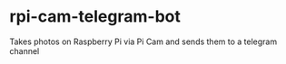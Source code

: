 # rpi-cam-telegram-bot
Takes photos on Raspberry Pi via Pi Cam and sends them to a telegram channel
